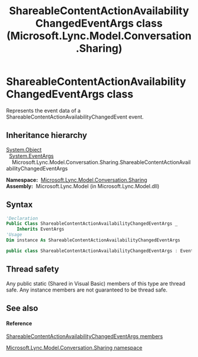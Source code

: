 ﻿---
title: ShareableContentActionAvailabilityChangedEventArgs class (Microsoft.Lync.Model.Conversation.Sharing)
TOCTitle: ShareableContentActionAvailabilityChangedEventArgs class
ms:assetid: T:Microsoft.Lync.Model.Conversation.Sharing.ShareableContentActionAvailabilityChangedEventArgs_DI_3_UC_OCS14MrefLyncWPF
ms:mtpsurl: https://msdn.microsoft.com/en-us/library/microsoft.lync.model.conversation.sharing.shareablecontentactionavailabilitychangedeventargs_di_3_uc_ocs14mreflyncwpf(v=office.15)
ms:contentKeyID: 48596703
ms.date: 07/28/2014
mtps_version: v=office.15
f1_keywords:
- Microsoft.Lync.Model.Conversation.Sharing.ShareableContentActionAvailabilityChangedEventArgs
dev_langs:
- CSharp
- JScript
- VB
- other
---

# ShareableContentActionAvailabilityChangedEventArgs class

Represents the event data of a ShareableContentActionAvailabilityChangedEvent event.

## Inheritance hierarchy

[System.Object](http://msdn2.microsoft.com/en-us/library/e5kfa45b)  
  [System.EventArgs](http://msdn2.microsoft.com/en-us/library/118wxtk3)  
    Microsoft.Lync.Model.Conversation.Sharing.ShareableContentActionAvailabilityChangedEventArgs  

**Namespace:**  [Microsoft.Lync.Model.Conversation.Sharing](microsoft-lync-model-conversation-sharing-namespace_2.md)  
**Assembly:**  Microsoft.Lync.Model (in Microsoft.Lync.Model.dll)

## Syntax

``` vb
'Declaration
Public Class ShareableContentActionAvailabilityChangedEventArgs _
    Inherits EventArgs
'Usage
Dim instance As ShareableContentActionAvailabilityChangedEventArgs
```

``` csharp
public class ShareableContentActionAvailabilityChangedEventArgs : EventArgs
```

## Thread safety

Any public static (Shared in Visual Basic) members of this type are thread safe. Any instance members are not guaranteed to be thread safe.

## See also

#### Reference

[ShareableContentActionAvailabilityChangedEventArgs members](shareablecontentactionavailabilitychangedeventargs-members-microsoft-lync-model-conversation-sharing_2.md)

[Microsoft.Lync.Model.Conversation.Sharing namespace](microsoft-lync-model-conversation-sharing-namespace_2.md)

